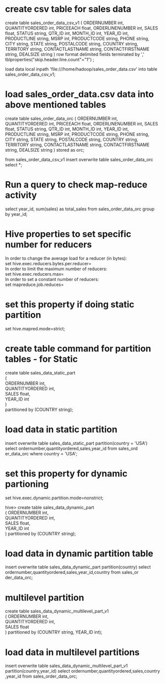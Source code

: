 # create csv table for sales data

create table sales_order_data_csv_v1
(
ORDERNUMBER int,
QUANTITYORDERED int,
PRICEEACH float,
ORDERLINENUMBER int,
SALES float,
STATUS string,
QTR_ID int,
MONTH_ID int,
YEAR_ID int,
PRODUCTLINE string,
MSRP int,
PRODUCTCODE string,
PHONE string,
CITY string,
STATE string,
POSTALCODE string,
COUNTRY string,
TERRITORY string,
CONTACTLASTNAME string,
CONTACTFIRSTNAME string,
DEALSIZE string
)
row format delimited
fields terminated by ','
tblproperties("skip.header.line.count"="1")
; 

load data local inpath 'file:///home/hadoop/sales_order_data.csv' into table sales_order_data_csv_v1;

# load sales_order_data.csv data into above mentioned tables

create table sales_order_data_orc
(
ORDERNUMBER int,
QUANTITYORDERED int,
PRICEEACH float,
ORDERLINENUMBER int,
SALES float,
STATUS string,
QTR_ID int,
MONTH_ID int,
YEAR_ID int,
PRODUCTLINE string,
MSRP int,
PRODUCTCODE string,
PHONE string,
CITY string,
STATE string,
POSTALCODE string,
COUNTRY string,
TERRITORY string,
CONTACTLASTNAME string,
CONTACTFIRSTNAME string,
DEALSIZE string
)
stored as orc;

from sales_order_data_csv_v1 insert overwrite table sales_order_data_orc select *;

# Run a query to check map-reduce activity
select year_id, sum(sales) as total_sales from sales_order_data_orc group by year_id; 

# Hive properties to set specific number for reducers
In order to change the average load for a reducer (in bytes):                                                                                 
  set hive.exec.reducers.bytes.per.reducer=<number>                                                                                           
In order to limit the maximum number of reducers:                                                                                             
  set hive.exec.reducers.max=<number>                                                                                                         
In order to set a constant number of reducers:                                                                                                
  set mapreduce.job.reduces=<number> 

# set this property if doing static partition
set hive.mapred.mode=strict;

# create table command for partition tables - for Static

create table sales_data_static_part                                                                                                     
    (                                                                                                                                       
    ORDERNUMBER int,                                                                                                                        
    QUANTITYORDERED int,                                                                                                                    
    SALES float,                                                                                                                            
    YEAR_ID int                                                                                                                             
    )                                                                                                                                       
    partitioned by (COUNTRY string); 
    
# load data in static partition

insert overwrite table sales_data_static_part partition(country = 'USA') select ordernumber,quantityordered,sales,year_id from sales_ord
er_data_orc where country = 'USA';

# set this property for dynamic partioning
set hive.exec.dynamic.partition.mode=nonstrict;   


hive> create table sales_data_dynamic_part                                                                                                    
    (
    ORDERNUMBER int,                                                                                                                        
    QUANTITYORDERED int,                                                                                                                    
    SALES float,                                                                                                                            
    YEAR_ID int                                                                                                                             
    )
    partitioned by (COUNTRY string); 

# load data in dynamic partition table

insert overwrite table sales_data_dynamic_part partition(country) select ordernumber,quantityordered,sales,year_id,country from sales_or
der_data_orc;
  

# multilevel partition

create table sales_data_dynamic_multilevel_part_v1                                                                                      
    (
    ORDERNUMBER int,                                                                                                                        
    QUANTITYORDERED int,                                                                                                                    
    SALES float                                                                                                                             
    )
    partitioned by (COUNTRY string, YEAR_ID int); 
    
# load data in multilevel partitions

insert overwrite table sales_data_dynamic_multilevel_part_v1 partition(country,year_id) select ordernumber,quantityordered,sales,country
,year_id from sales_order_data_orc;
